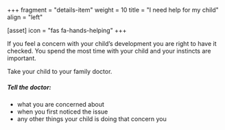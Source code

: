 +++
fragment = "details-item"
weight = 10
title = "I need help for my child"
align = "left"

[asset]
  icon = "fas fa-hands-helping"
+++

If you feel a concern with your child’s development you are right to have it checked. You spend the most time with your child and your instincts are important.

Take your child to your family doctor.

##### Tell the doctor:

- what you are concerned about  
- when you first noticed the issue  
- any other things your child is doing that concern you  